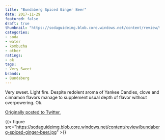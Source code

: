 ```yaml
---
title: "Bundaberg Spiced Ginger Beer"
date: 2017-11-29
featured: false
draft: true
thumbnail: "https://sodaguideimg.blob.core.windows.net/content/review/thumbs/bundaberg-spiced-ginger-beer.jpg"
categories:
- soda
- water
- kombucha
- other
ratings:
- ok
tags:
- Very Sweet
brands:
- Bundaberg
---
```


Very sweet. Light fire. Despite redolent aroma of Yankee Candles, clove and cinnamon flavors manage to supplement usual depth of flavor without overpowering. Ok.

[Originally posted to Twitter.](https://twitter.com/Cavorter/status/935986698051313670)

{{< figure src="https://sodaguideimg.blob.core.windows.net/content/review/bundaberg-spiced-ginger-beer.jpg" >}}

